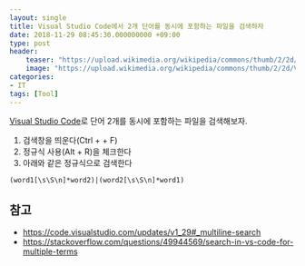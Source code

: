 ```yaml
---
layout: single
title: Visual Studio Code에서 2개 단어를 동시에 포함하는 파일을 검색하자
date: 2018-11-29 08:45:30.000000000 +09:00
type: post
header:
    teaser: "https://upload.wikimedia.org/wikipedia/commons/thumb/2/2d/Visual_Studio_Code_1.18_icon.svg/1200px-Visual_Studio_Code_1.18_icon.svg.png"
    image: "https://upload.wikimedia.org/wikipedia/commons/thumb/2/2d/Visual_Studio_Code_1.18_icon.svg/1200px-Visual_Studio_Code_1.18_icon.svg.png"
categories:
- IT
tags: [Tool]
---
```


[Visual Studio Code]로 단어 2개를 동시에 포함하는 파일을 검색해보자. 

1. 검색창을 띄운다(Ctrl + <Shift> + F)
1. 정규식 사용(Alt + R)을 체크한다
1. 아래와 같은 정규식으로 검색한다

`(word1[\s\S\n]*word2)|(word2[\s\S\n]*word1)`

## 참고
* https://code.visualstudio.com/updates/v1_29#_multiline-search
* https://stackoverflow.com/questions/49944569/search-in-vs-code-for-multiple-terms

[Visual Studio Code]: https://code.visualstudio.com/
